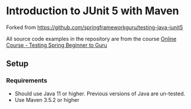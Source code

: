 # Introduction to JUnit 5 with Maven

Forked from https://github.com/springframeworkguru/testing-java-junit5

All source code examples in the repository are from the course [Online Course - Testing Spring Beginner to Guru](https://www.udemy.com/testing-spring-boot-beginner-to-guru/?couponCode=GITHUB_REPO)

## Setup
### Requirements
* Should use Java 11 or higher. Previous versions of Java are un-tested.
* Use Maven 3.5.2 or higher

